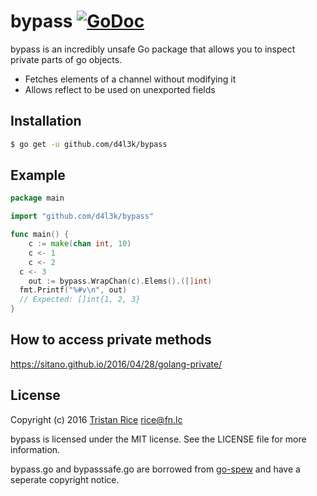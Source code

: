 # bypass [![GoDoc](https://godoc.org/github.com/d4l3k/bypass?status.svg)](https://godoc.org/github.com/d4l3k/bypass)

bypass is an incredibly unsafe Go package that allows you to inspect private
parts of go objects.

* Fetches elements of a channel without modifying it
* Allows reflect to be used on unexported fields

## Installation

```bash
$ go get -u github.com/d4l3k/bypass
```

## Example

```go
package main

import "github.com/d4l3k/bypass"

func main() {
	c := make(chan int, 10)
	c <- 1
	c <- 2
  c <- 3
	out := bypass.WrapChan(c).Elems().([]int)
  fmt.Printf("%#v\n", out)
  // Expected: []int{1, 2, 3}
}
```

## How to access private methods

https://sitano.github.io/2016/04/28/golang-private/

## License
Copyright (c) 2016 [Tristan Rice](https://fn.lc) <rice@fn.lc>

bypass is licensed under the MIT license. See the LICENSE file for more
information.

bypass.go and bypasssafe.go are borrowed from
[go-spew](https://github.com/davecgh/go-spew) and have a seperate copyright
notice.
